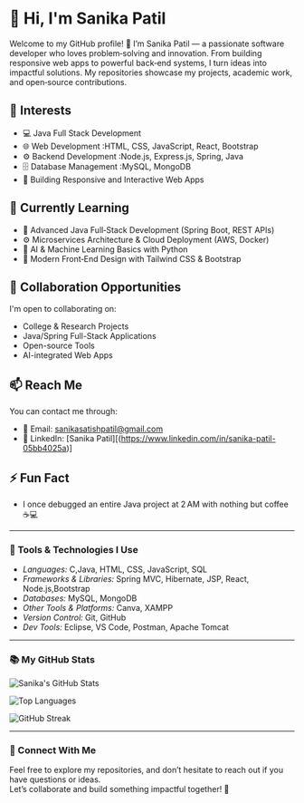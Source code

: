 # 👋 Hi, I'm Sanika Patil 

Welcome to my GitHub profile! 🚀 I’m Sanika Patil — a passionate software developer who loves problem‑solving and innovation. From building responsive web apps to powerful back‑end systems, I turn ideas into impactful solutions. My repositories showcase my projects, academic work, and open‑source contributions.

## 👀 Interests
- 💻 Java Full Stack Development  
- 🌐 Web Development :HTML, CSS, JavaScript, React, Bootstrap  
- ⚙ Backend Development :Node.js, Express.js, Spring, Java
- 🗄 Database Management :MySQL, MongoDB
- 📱 Building Responsive and Interactive Web Apps

## 🌱 Currently Learning
- 🚀 Advanced Java Full‑Stack Development (Spring Boot, REST APIs)
- ⚙️ Microservices Architecture & Cloud Deployment (AWS, Docker)
- 🤖 AI & Machine Learning Basics with Python
- 🎨 Modern Front‑End Design with Tailwind CSS & Bootstrap


## 💞 Collaboration Opportunities
I'm open to collaborating on:
- College & Research Projects  
- Java/Spring Full-Stack Applications  
- Open-source Tools  
- AI-integrated Web Apps  

## 📫 Reach Me
You can contact me through:
- 📧 Email: sanikasatishpatil@gmail.com  
- 🔗 LinkedIn: [Sanika Patil][(https://www.linkedin.com/in/sanika-patil-05bb4025a)]


## ⚡ Fun Fact
- I once debugged an entire Java project at 2 AM with nothing but coffee ☕💻

---

### 🔧 Tools & Technologies I Use

- *Languages:* C,Java, HTML, CSS, JavaScript, SQL  
- *Frameworks & Libraries:* Spring MVC, Hibernate, JSP, React, Node.js,Bootstrap 
- *Databases:* MySQL, MongoDB  
- *Other Tools & Platforms:* Canva, XAMPP  
- *Version Control:* Git, GitHub  
- *Dev Tools:* Eclipse, VS Code, Postman, Apache Tomcat

---

### 📚 My GitHub Stats

![Sanika's GitHub Stats](https://github-readme-stats.vercel.app/api?username=Sanikapatil21&show_icons=true&count_private=true&theme=radical)

![Top Languages](https://github-readme-stats.vercel.app/api/top-langs/?username=Sanikapatil21&layout=compact&theme=radical)

![GitHub Streak](https://github-readme-streak-stats.herokuapp.com/?user=Sanikapatil21&theme=radical)


---

### 🔗 Connect With Me

Feel free to explore my repositories, and don’t hesitate to reach out if you have questions or ideas.  
Let’s collaborate and build something impactful together! 🚀
